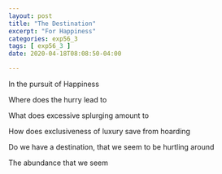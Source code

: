 ```yaml
---
layout: post
title: "The Destination"
excerpt: "For Happiness"
categories: exp56_3
tags: [ exp56_3 ]
date: 2020-04-18T08:08:50-04:00

---
```


In the pursuit of Happiness

Where does the hurry lead to

What does excessive splurging amount to

How does exclusiveness of luxury save from hoarding

Do we have a destination, that we seem to be hurtling around

The abundance that we seem
